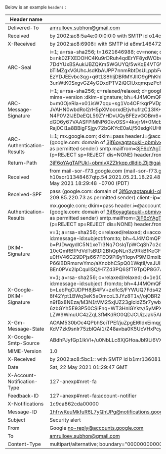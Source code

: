 Below is an example ```headers``` :

| Header name | Header value |
| ----------- | ------------ |
| Delivered-To | amrulloev.subhon@gmail.com |
| Received | by 2002:ac8:5a4e:0:0:0:0:0 with SMTP id o14csp1598582qta;        Fri, 21 May 2021 18:29:48 -0700 (PDT) |
| X-Received | by 2002:ac8:6908:: with SMTP id e8mr14647271qtr.174.1621646988482;        Fri, 21 May 2021 18:29:48 -0700 (PDT) |
| ARC-Seal | i=1; a=rsa-sha256; t=1621646988; cv=none;        d=google.com; s=arc-20160816;        b=nk0ZFXEDOHC4Ku9rDRuh4qdErYF8ydWObvezHIJRwJb2nb33Mx7QlI2n4V6vm0VkZT         7DdYUxBSAukiJBZQKm5WGUYQ/5wKqE4VTGW0LiDJGkZ70i4yRDVDlIKIGzWH+3AePBy0         bTiMZgxVGUhcJsdKbAUPP7nnmRbtDsULppbFdJ8ZjWsxzObrPFVg6GhWcKe6BJ9bLos7         EzYDJEEvbc3qg+q6t1S8hljDBRMYJlIO9gPhKhBaRiA3s6HA9y/3X5kMQ0UthsUfbtb8         3unWtK0SxgvGZ4yGDxdPTV2iQCIUxqmqszPcHhrR1FzFsQ7T72lw7d2wAFLIvAQ5ySIa         Dj9w== |
| ARC-Message-Signature | i=1; a=rsa-sha256; c=relaxed/relaxed; d=google.com; s=arc-20160816;        h=to:from:subject:message-id:feedback-id:date:mime-version         :dkim-signature;        bh=4J4MOmQFvdqoF4iFFRFRsqKqHvOKXhnARkiTad9G+EA=;        b=m0OjeRIa+x01isW7qqu+sg1Vo4OFrkqrPVDpoSGazKgem8hjZi/xHZvb2TOSE1/qTB         JVAHN0wbdRol2rH5pXMoorxdEtjvhufrzC13IK+OKPxL9gPqHLTR21KqUEWNsaoeFyPz         N4P0V2lJEDeEQL59ZYHDvUQyBFEzvGOBm6+dORFRbCA0azdRgocSMdvxQMU0V4c344gi         dGD6y67VAASFPiMNP60kv0SS+4kvjrM+0McbcRaSJ1ybsyRynvH6xHpUYLK/2nTY7HSy         Raj0Ci1a8BBigFSjgv72bGKYcE0aU/50sdgKUHtfYA80VMDAhZpDUz8T+0ca7yFPz3U+         VrlA== |
| ARC-Authentication-Results | i=1; mx.google.com;       dkim=pass header.i=@accounts.google.com header.s=20161025 header.b=PJDwqydl;       spf=pass (google.com: domain of 3jf6oyagtapukl-obmivxzzlrkqp.dlldib.zlj@gaia.bounces.google.com designates 209.85.220.73 as permitted sender) smtp.mailfrom=3jF6oYAgTAPUkl-obmivXZZlrkqp.dlldib.Zlj@gaia.bounces.google.com;       dmarc=pass (p=REJECT sp=REJECT dis=NONE) header.from=accounts.google.com |
| Return-Path | <3jF6oYAgTAPUkl-obmivXZZlrkqp.dlldib.Zlj@gaia.bounces.google.com> |
| Received | from mail-sor-f73.google.com (mail-sor-f73.google.com. [209.85.220.73])        by mx.google.com with SMTPS id h10sor11348467qtp.54.2021.05.21.18.29.48        for <amrulloev.subhon@gmail.com>        (Google Transport Security);        Fri, 21 May 2021 18:29:48 -0700 (PDT) |
| Received-SPF | pass (google.com: domain of 3jf6oyagtapukl-obmivxzzlrkqp.dlldib.zlj@gaia.bounces.google.com designates 209.85.220.73 as permitted sender) client-ip=209.85.220.73; |
| Authentication-Results | mx.google.com;       dkim=pass header.i=@accounts.google.com header.s=20161025 header.b=PJDwqydl;       spf=pass (google.com: domain of 3jf6oyagtapukl-obmivxzzlrkqp.dlldib.zlj@gaia.bounces.google.com designates 209.85.220.73 as permitted sender) smtp.mailfrom=3jF6oYAgTAPUkl-obmivXZZlrkqp.dlldib.Zlj@gaia.bounces.google.com;       dmarc=pass (p=REJECT sp=REJECT dis=NONE) header.from=accounts.google.com |
| DKIM-Signature | v=1; a=rsa-sha256; c=relaxed/relaxed;        d=accounts.google.com; s=20161025;        h=mime-version:date:feedback-id:message-id:subject:from:to;        bh=4J4MOmQFvdqoF4iFFRFRsqKqHvOKXhnARkiTad9G+EA=;        b=PJDwqydlC5N1xeTr3Nq7OslqTpWCqSh7o2oK3zy32Vb0X/7RU0JfbVWeuPFzvRp9IC         10cQmRBfPdVdTsBtDl2BhQpNLn3z9RkBfKeGFpnQO1VmVIPqcaLnQpP1hajHySva+OK1         u0HV46C29DPjs667FEO9Pi9yYIopvP9MOmxIbSeScSCLiH3hwwUKsyXbu3IxSxcex71D         P66iBDRmxrwYmo/aXnobhCSpQ01WqtiI/vsJUIEpn9NVG9q6LnD7tPodlQ8Dz5U70HSH         BEn0PVx2IpCqullSQ/H7Zd3PQ6SfT9TpQP8G7AI6SCDCKXbc6m4opFvoDlwUFQvZTi51         UNeQ== |
| X-Google-DKIM-Signature | v=1; a=rsa-sha256; c=relaxed/relaxed;        d=1e100.net; s=20161025;        h=x-gm-message-state:mime-version:date:feedback-id:message-id:subject         :from:to;        bh=4J4MOmQFvdqoF4iFFRFRsqKqHvOKXhnARkiTad9G+EA=;        b=LebPqCUDPH8jB4FV+zxlfcS/FYWUQ7Fds42oU5Xq5NWelMLY51NDbphftVS8zOqr3w         8f42Ypt1BWq3eK5eOmcoL3JYz8T1v//ojOBR2CWDGpBW0Gryhhl5XPnYrZ/DE3io0n3a         n9fBx8NEza/M3N1tVM25xjUZ23gIcldZ5r7ywbP5GmS1fc5JQo7E1IaG/YAGaUUyYGoG         6zbGYh5E93P50CSIFnq+WT3HnlGYktv/5yMPXAEM45hdRTGIl5878Ab7eRv8iYtkJ9EV         LZW9WmuUC4zZqL3fMKdRO0QDJCUizJak5AbY8j5fZOm+hcbbIP2V00UsL/xRVkJZJAUJ         fnJg== |
| X-Gm-Message-State | AOAM530bOc4QPbhSciTPEf/juZpgEl6ldxEimqgFh5lrYyYZ/bEdoKCN KdV7zk9snIr75zblQAi1/Z48avba0K5UcVHxPcyNWQ== |
| X-Google-Smtp-Source | ABdhPJyfGp1IkVl+/u0NbLLc8XjGHoaJbl9Li6VXcqVIrCVn8Qi2EySbnK9jE55+GVAdv3xvwO4DcXPDt8OLGNOve1D7Tg== |
| MIME-Version | 1.0 |
| X-Received | by 2002:ac8:5bc1:: with SMTP id b1mr13608184qtb.161.1621646988129; Fri, 21 May 2021 18:29:48 -0700 (PDT) |
| Date | Sat, 22 May 2021 01:29:47 GMT |
| X-Account-Notification-Type | 127-anexp#nret-fa |
| Feedback-ID | 127-anexp#nret-fa:account-notifier |
| X-Notifications | 1c9ca862cda00000 |
| Message-ID | <1hfrwKeuMkfuR6L7yQhUPg@notifications.google.com> |
| Subject | Security alert |
| From | Google <no-reply@accounts.google.com> |
| To | amrulloev.subhon@gmail.com |
| Content-Type | multipart/alternative; boundary="000000000000adb51305c2e11c0b" |
